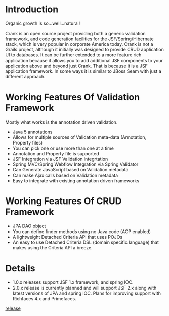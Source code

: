 # Introduction #

Organic growth is so...well...natural!

Crank is an open source project providing both a generic validation framework, and code generation facilities for the JSF/Spring/Hibernate stack, which is very popular in corporate America today. Crank is not a Grails project, although it initially was designed to provide CRUD application UI to databases. It can be further extended to a more feature rich application because it allows you to add additional JSF components to your application above and beyond just Crank. That is because it is a JSF application framework. In some ways it is similar to JBoss Seam with just a different approach.

# Working Features Of Validation Framework #

Mostly what works is the annotation driven validation.

  * Java 5 annotations
  * Allows for multiple sources of Validation meta-data (Annotation, Property files)
  * You can pick one or use more than one at a time
  * Annotation and Property file is supported
  * JSF Integration via JSF Validation integrtation
  * Spring MVC/Spring Webflow Integration via Spring Validator
  * Can Generate JavaScript based on Validation metadata
  * Can make Ajax calls based on Validation metadata
  * Easy to integrate with existing annotation driven frameworks

# Working Features Of CRUD Framework #
  * JPA DAO object
  * You can define finder methods using no Java code (AOP enabled)
  * A lightweight Detached Criteria API that uses POJOs
  * An easy to use Detached Criteria DSL (domain specific language) that makes using the Criteria API a breeze.

# Details #
  * 1.0.x releases support JSF 1.x framework, and spring IOC.
  * 2.0.x release is currently planned and will support JSF 2.x along with latest versions of JPA and spring IOC. Plans for improving support with Richfaces 4.x and Primefaces.




[release](maven.md)